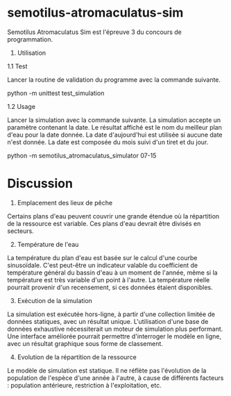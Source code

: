 semotilus-atromaculatus-sim
===========================

Semotilus Atromaculatus Sim est l'épreuve 3 du concours de programmation.

1. Utilisation

1.1 Test

Lancer la routine de validation du programme avec la commande suivante.

python -m unittest test_simulation

1.2 Usage

Lancer la simulation avec la commande suivante. La simulation accepte un
paramètre contenant la date. Le résultat affiché est le nom du meilleur plan
d'eau pour la date donnée. La date d'aujourd'hui est utilisée si aucune date
n'est donnée. La date est composée du mois suivi d'un tiret et du jour.

python -m semotilus_atromaculatus_simulator 07-15

Discussion
==========

1. Emplacement des lieux de pêche

Certains plans d'eau peuvent couvrir une grande étendue où la répartition de
la ressource est variable. Ces plans d'eau devrait être divisés en secteurs.

2. Température de l'eau

La température du plan d'eau est basée sur le calcul d'une courbe sinusoïdale.
C'est peut-être un indicateur valable du coefficient de température général du
bassin d'eau à un moment de l'année, même si la température est très variable
d'un point à l'autre. La température réelle pourrait provenir d'un recensement,
si ces données étaient disponibles.

3. Exécution de la simulation

La simulation est exécutée hors-ligne, à partir d'une collection limitée de
données statiques, avec un résultat unique. L'utilisation d'une base de données
exhaustive nécessiterait un moteur de simulation plus performant. Une interface
améliorée pourrait permettre d'interroger le modèle en ligne, avec un résultat
graphique sous forme de classement.

4. Evolution de la répartition de la ressource

Le modèle de simulation est statique. Il ne réflète pas l'évolution de la
population de l'espèce d'une année à l'autre, à cause de différents facteurs :
population antérieure, restriction à l'exploitation, etc.
